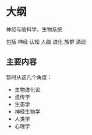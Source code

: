 # 大纲


神经与脑科学、生物系统

包括 神经 认知 人脑 进化 族群 涌现


## 主要内容

暂时从这几个角度：

- 生物进化论
- 遗传学
- 生态学
- 神经生物学
- 人类学
- 心理学
